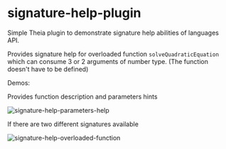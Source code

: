 # signature-help-plugin

Simple Theia plugin to demonstrate signature help abilities of languages API.

Provides signature help for overloaded function `solveQuadraticEquation` which can consume 3 or 2 arguments of number type.
(The function doesn't have to be defined)

Demos:

Provides function description and parameters hints

![signature-help-parameters-help](https://user-images.githubusercontent.com/15607393/46274781-4da6a080-c563-11e8-9ef0-84ed887f6877.gif)

If there are two different signatures available

![signature-help-overloaded-function](https://user-images.githubusercontent.com/15607393/46274772-467f9280-c563-11e8-8c58-fe5ba298183b.gif)
